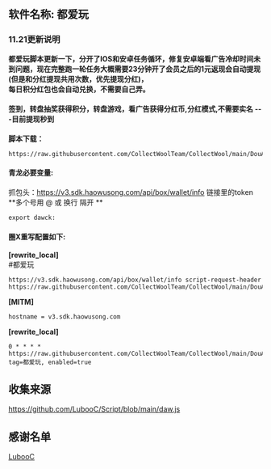 ## 软件名称: **都爱玩** 
### 11.21更新说明

**都爱玩脚本更新一下，分开了IOS和安卓任务循环，修复安卓端看广告冷却时间未到问题，现在完整跑一轮任务大概需要23分钟开了会员之后的1元返现会自动提现(但是和分红提现共用次数，优先提现分红)，  
每日积分红包也会自动兑换，不需要自己弄。**

#### 签到，转盘抽奖获得积分，转盘游戏，看广告获得分红币,分红模式,不需要实名 ---目前提现秒到


**脚本下载：**  
```
https://raw.githubusercontent.com/CollectWoolTeam/CollectWool/main/DouAiWan/daw.js
```

#### 青龙必要变量:  
抓包头：https://v3.sdk.haowusong.com/api/box/wallet/info  链接里的token  
**多个号用 @ 或 换行 隔开 **
```
export dawck: 
```
#### 圈X重写配置如下:  
**[rewrite_local]**  
#都爱玩  
```
https://v3.sdk.haowusong.com/api/box/wallet/info script-request-header https://raw.githubusercontent.com/CollectWoolTeam/CollectWool/main/DouAiWan/daw.js`
```
  
**[MITM]**  
```
hostname = v3.sdk.haowusong.com
```  
  
**[rewrite_local]**  
```
0 * * * * https://raw.githubusercontent.com/CollectWoolTeam/CollectWool/main/DouAiWan/daw.js, tag=都爱玩, enabled=true
```


## 收集来源

https://github.com/LubooC/Script/blob/main/daw.js

## 感谢名单  

[LubooC](https://github.com/LubooC)
